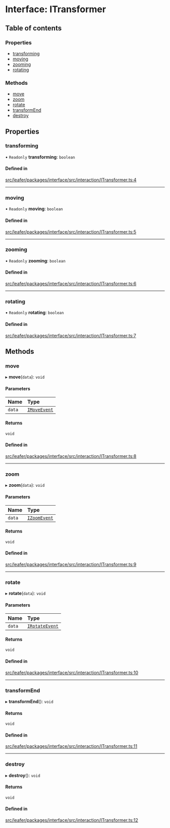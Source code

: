 # Interface: ITransformer

## Table of contents

### Properties

- [transforming](ITransformer.md#transforming)
- [moving](ITransformer.md#moving)
- [zooming](ITransformer.md#zooming)
- [rotating](ITransformer.md#rotating)

### Methods

- [move](ITransformer.md#move)
- [zoom](ITransformer.md#zoom)
- [rotate](ITransformer.md#rotate)
- [transformEnd](ITransformer.md#transformend)
- [destroy](ITransformer.md#destroy)

## Properties

### transforming

• `Readonly` **transforming**: `boolean`

#### Defined in

[src/leafer/packages/interface/src/interaction/ITransformer.ts:4](https://github.com/leaferjs/leafer/blob/9496e2973fd92c147ae5dbbf3c11ffcd5991c0f1/packages/interface/src/interaction/ITransformer.ts#L4)

___

### moving

• `Readonly` **moving**: `boolean`

#### Defined in

[src/leafer/packages/interface/src/interaction/ITransformer.ts:5](https://github.com/leaferjs/leafer/blob/9496e2973fd92c147ae5dbbf3c11ffcd5991c0f1/packages/interface/src/interaction/ITransformer.ts#L5)

___

### zooming

• `Readonly` **zooming**: `boolean`

#### Defined in

[src/leafer/packages/interface/src/interaction/ITransformer.ts:6](https://github.com/leaferjs/leafer/blob/9496e2973fd92c147ae5dbbf3c11ffcd5991c0f1/packages/interface/src/interaction/ITransformer.ts#L6)

___

### rotating

• `Readonly` **rotating**: `boolean`

#### Defined in

[src/leafer/packages/interface/src/interaction/ITransformer.ts:7](https://github.com/leaferjs/leafer/blob/9496e2973fd92c147ae5dbbf3c11ffcd5991c0f1/packages/interface/src/interaction/ITransformer.ts#L7)

## Methods

### move

▸ **move**(`data`): `void`

#### Parameters

| Name | Type |
| :------ | :------ |
| `data` | [`IMoveEvent`](IMoveEvent.md) |

#### Returns

`void`

#### Defined in

[src/leafer/packages/interface/src/interaction/ITransformer.ts:8](https://github.com/leaferjs/leafer/blob/9496e2973fd92c147ae5dbbf3c11ffcd5991c0f1/packages/interface/src/interaction/ITransformer.ts#L8)

___

### zoom

▸ **zoom**(`data`): `void`

#### Parameters

| Name | Type |
| :------ | :------ |
| `data` | [`IZoomEvent`](IZoomEvent.md) |

#### Returns

`void`

#### Defined in

[src/leafer/packages/interface/src/interaction/ITransformer.ts:9](https://github.com/leaferjs/leafer/blob/9496e2973fd92c147ae5dbbf3c11ffcd5991c0f1/packages/interface/src/interaction/ITransformer.ts#L9)

___

### rotate

▸ **rotate**(`data`): `void`

#### Parameters

| Name | Type |
| :------ | :------ |
| `data` | [`IRotateEvent`](IRotateEvent.md) |

#### Returns

`void`

#### Defined in

[src/leafer/packages/interface/src/interaction/ITransformer.ts:10](https://github.com/leaferjs/leafer/blob/9496e2973fd92c147ae5dbbf3c11ffcd5991c0f1/packages/interface/src/interaction/ITransformer.ts#L10)

___

### transformEnd

▸ **transformEnd**(): `void`

#### Returns

`void`

#### Defined in

[src/leafer/packages/interface/src/interaction/ITransformer.ts:11](https://github.com/leaferjs/leafer/blob/9496e2973fd92c147ae5dbbf3c11ffcd5991c0f1/packages/interface/src/interaction/ITransformer.ts#L11)

___

### destroy

▸ **destroy**(): `void`

#### Returns

`void`

#### Defined in

[src/leafer/packages/interface/src/interaction/ITransformer.ts:12](https://github.com/leaferjs/leafer/blob/9496e2973fd92c147ae5dbbf3c11ffcd5991c0f1/packages/interface/src/interaction/ITransformer.ts#L12)
